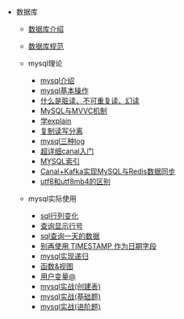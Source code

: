 
- 数据库
  - [数据库介绍](数据库/数据库介绍.md)
  - [数据库规范](数据库/数据库规范.md)
  - mysql理论
    - [mysql介绍](数据库/mysql/mysql介绍.md)
    - [mysql基本操作](数据库/mysql/基本操作.md)
    - [什么是脏读、不可重复读、幻读](数据库/mysql/什么是脏读、不可重复读、幻读.md)
    - [MySQL与MVVC机制](数据库/mysql/MySQL与MVVC机制.md)
    - [学explain](数据库/mysql/要精通SQL优化？那就学一学explain吧.md)
    - [复制读写分离](数据库/mysql/MySQL主从复制读写分离，能讲一下吗.md)
    - [mysql三种log](数据库/mysql/必须了解的mysql三种log.md)
    - [超详细canal入门](数据库/mysql/超详细canal入门.md)
    - [MYSQL索引](数据库/mysql/谈谈MYSQL索引是如何提高查询效率的.md)
    - [Canal+Kafka实现MySQL与Redis数据同步](数据库/mysql/Canal+Kafka实现MySQL与Redis数据同步.md)
    - [utf8和utf8mb4的区别](数据库/MySQL使用/utf8和utf8mb4的区别.md)

  - mysql实际使用
    - [sql行列变化](数据库/MySQL使用/sql行列变化.md)
    - [查询显示行号](数据库/MySQL使用/mysql序号.md)
    - [sql查询一天的数据](数据库/MySQL使用/sql查询一天的数据.md)
    - [别再使用 TIMESTAMP 作为日期字段](数据库/MySQL使用/datetime&timestamep.md)
    - [mysql实现递归](数据库/MySQL使用/递归.md)
    - [函数&视图](数据库/MySQL使用/函数&视图.md)
    - [用户变量@]()
    - [mysql实战(创建表)](数据库/MySQL使用/mysql实战1.md)
    - [mysql实战(基础题)](数据库/MySQL使用/mysql实战2.md)
    - [mysql实战(进阶题)](数据库/MySQL使用/mysql实战3.md)



